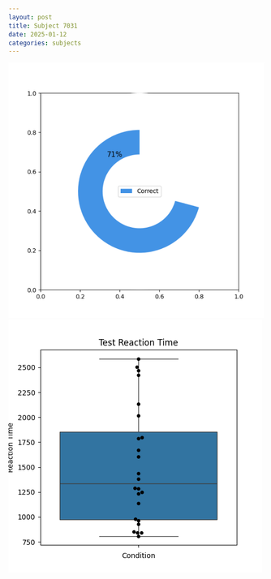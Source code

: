 ```yaml
---
layout: post
title: Subject 7031
date: 2025-01-12
categories: subjects
---
```


![](data/7031/run-25/7031_FN_acc_test.png)
![](data/7031/run-25/7031_FN_rt.png)
